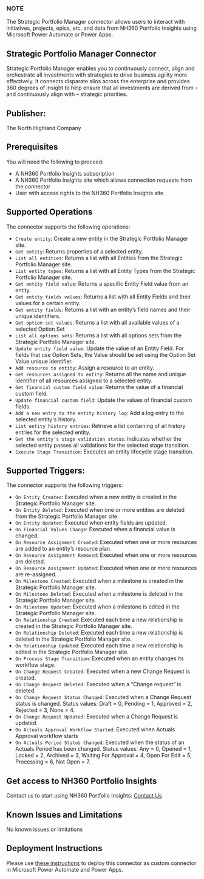 ### NOTE
The Strategic Portfolio Manager connector allows users to interact with initiatives, projects, epics, etc. and data from NH360 Portfolio Insights using Microsoft Power Automate or Power Apps.

## Strategic Portfolio Manager Connector
Strategic Portfolio Manager enables you to continuously connect, align and orchestrate all investments with strategies to drive business agility more effectively.
It connects disparate silos across the enterprise and provides 360 degrees of insight to help ensure that all investments are derived from – and continuously align with – strategic priorities.

## Publisher:
The North Highland Company

## Prerequisites
You will need the following to proceed:
* A NH360 Portfolio Insights subscription
* A NH360 Portfolio Insights site which allows connection requests from the connector
* User with access rights to the NH360 Portfolio Insights site

## Supported Operations
The connector supports the following operations:
* `Create entity`: Create a new entity in the Strategic Portfolio Manager site.
* `Get entity`: Returns properties of a selected entity.
* `List all entities`: Returns a list with all Entities from the Strategic Portfolio Manager site.
* `List entity types`: Returns a list with all Entity Types from the Strategic Portfolio Manager site.
* `Get entity field value`: Returns a specific Entity Field value from an entity.
* `Get entity fields values`: Returns a list with all Entity Fields and their values for a certain entity.
* `Get entity fields`: Returns a list with an entity’s field names and their unique identifiers.
* `Get option set values`: Returns a list with all available values of a selected Option Set
* `List all options sets`: Returns a list with all options sets from the Strategic Portfolio Manager site.
* `Update entity field value`: Update the value of an Entity Field. For fields that use Option Sets, the Value should be set using the Option Set Value unique identifier.
* `Add resource to entity`: Assign a resource to an entity.
* `Get resources assigned to entity`: Returns all the name and unique identifier of all resources assigned to a selected entity.
* `Get financial custom field value`: Returns the value of a financial custom field.
* `Update financial custom field`: Update the values of financial custom fields.
* `Add a new entry to the entity history log`: Add a log entry to the selected entity's history.
* `List entity history entries`: Retrieve a list containing of all history entries for the selected entity.
* `Get the entity's stage validation status`: Indicates whether the selected entity passes all validations for the selected stage transition.
* `Execute Stage Transition`: Executes an entity lifecycle stage transition.


## Supported Triggers:
The connector supports the following triggers:
* `On Entity Created`: Executed when a new entity is created in the Strategic Portfolio Manager site.
* `On Entity Deleted`: Executed when one or more entities are deleted from the Strategic Portfolio Manager site.
* `On Entity Updated`: Executed when entity fields are updated.
* `On Financial Values Change`: Executed when a financial value is changed.
* `On Resource Assignment Created`: Executed when one or more resources are added to an entity’s resource plan.
* `On Resource Assignment Removed`: Executed when one or more resources are deleted.
* `On Resource Assignment Updated`: Executed when one or more resources are re-assigned.
* `On Milestone Created`: Executed when a milestone is created in the Strategic Portfolio Manager site.
* `On Milestone Deleted`: Executed when a milestone is deleted in the Strategic Portfolio Manager site.
* `On Milestone Updated`: Executed when a milestone is edited in the Strategic Portfolio Manager site.
* `On Relationship Created`: Executed each time a new relationship is created in the Strategic Portfolio Manager site.
* `On Relationship Deleted`: Executed each time a new relationship is deleted in the Strategic Portfolio Manager site.
* `On Relationship Updated`: Executed each time a new relationship is edited in the Strategic Portfolio Manager site.
* `On Process Stage Transition`: Executed when an entity changes its workflow stage.
* `On Change Request Created`: Executed when a new Change Request is created.
* `On Change Request Deleted`: Executed when a “Change request” is deleted.
* `On Change Request Status Changed`: Executed when a Change Request status is changed. Status values: Draft = 0, Pending = 1, Approved = 2, Rejected = 3, None = 4.
* `On Change Request Updated`: Executed when a Change Request is updated.
* `On Actuals Approval Workflow Started`: Executed when Actuals Approval workflow starts
* `On Actuals Period Status Changed`: Executed when the status of an Actuals Period has been changed. Status values: Any = 0, Opened = 1, Locked = 2, Archived = 3, Waiting For Approval = 4, Open For Edit = 5, Processing = 6, Not Open = 7.

## Get access to NH360 Portfolio Insights
Contact us to start using NH360 Portfolio Insights: [Contact Us](https://www.northhighland.com/contact-us)

## Known Issues and Limitations
No known issues or limitations

## Deployment Instructions
Please use [these instructions](https://docs.microsoft.com/en-us/connectors/custom-connectors/paconn-cli) to deploy this connector as custom connector in Microsoft Power Automate and Power Apps.